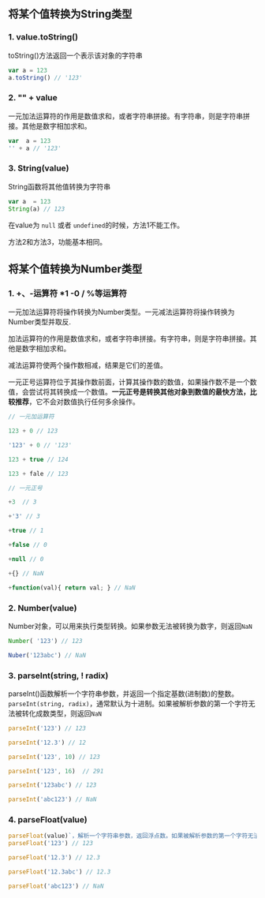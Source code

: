 ## 将某个值转换为String类型

### 1. value.toString()

toString()方法返回一个表示该对象的字符串

```js
var a = 123
a.toString() // '123'
```

### 2. "" + value

一元加法运算符的作用是数值求和，或者字符串拼接。有字符串，则是字符串拼接。其他是数字相加求和。

```js
var  a = 123
'' + a // '123'
```

### 3. String(value)

String函数将其他值转换为字符串

```js
var a  = 123
String(a) // 123
```

在value为 `null` 或者 `undefined`的时候，方法1不能工作。

方法2和方法3，功能基本相同。

## 将某个值转换为Number类型

### 1. +、-运算符  *1  -0  /  %等运算符

一元加法运算符将操作转换为Number类型。一元减法运算符将操作转换为Number类型并取反.

加法运算符的作用是数值求和，或者字符串拼接。有字符串，则是字符串拼接。其他是数字相加求和。

减法运算符使两个操作数相减，结果是它们的差值。

一元正号运算符位于其操作数前面，计算其操作数的数值，如果操作数不是一个数值，会尝试将其转换成一个数值。**一元正号是转换其他对象到数值的最快方法，比较推荐**，它不会对数值执行任何多余操作。

```js
// 一元加运算符

123 + 0 // 123

'123' + 0 // '123'

123 + true // 124

123 + fale // 123

// 一元正号

+3  // 3

+'3' // 3

+true // 1

+false // 0

+null // 0

+{} // NaN

+function(val){ return val; } // NaN
```

### 2. Number(value)

Number对象，可以用来执行类型转换。如果参数无法被转换为数字，则返回`NaN`

```js
Number( '123') // 123

Nuber('123abc') // NaN
```

### 3. parseInt(string, ! radix)

parseInt()函数解析一个字符串参数，并返回一个指定基数(进制数)的整数。`parseInt(string, radix)`，通常默认为十进制。如果被解析参数的第一个字符无法被转化成数类型，则返回`NaN`

```js
parseInt('123') // 123

parseInt('12.3') // 12

parseInt('123', 10) // 123

parseInt('123', 16)  // 291 

parseInt('123abc') // 123

parseInt('abc123') // NaN
```

### 4. parseFloat(value)

```js
parseFloat(value)`，解析一个字符串参数，返回浮点数。如果被解析参数的第一个字符无法被转化成数字，则返回`NaN
parseFloat('123') // 123

parseFloat('12.3') // 12.3

parseFloat('12.3abc') // 12.3

parseFloat('abc123') // NaN
```